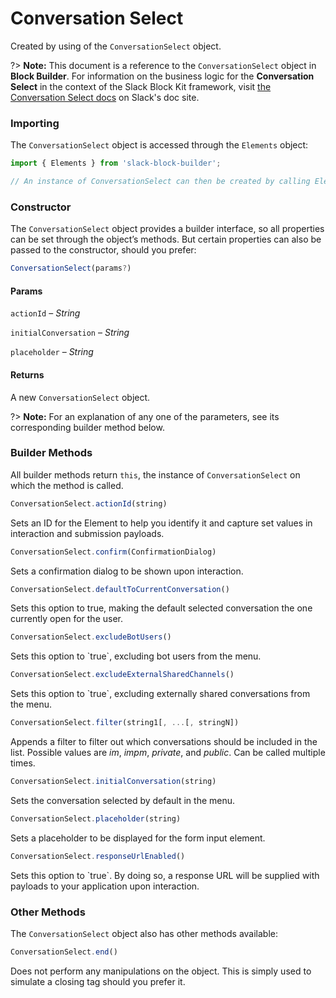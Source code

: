 # Conversation Select

Created by using of the `ConversationSelect` object.

?> **Note:** This document is a reference to the `ConversationSelect` object in **Block Builder**. For information on the business logic for the **Conversation Select** in the context of the Slack Block Kit framework, visit [the Conversation Select docs](https:&#x2F;&#x2F;api.slack.com&#x2F;reference&#x2F;block-kit&#x2F;block-elements#conversation_select) on Slack's doc site.

### Importing

The `ConversationSelect` object is accessed through the `Elements` object:

```javascript
import { Elements } from 'slack-block-builder';

// An instance of ConversationSelect can then be created by calling Elements.ConversationSelect();
```


### Constructor

The `ConversationSelect` object provides a builder interface, so all properties can be set through the object’s methods. But certain properties can also be passed to the constructor, should you prefer:

```javascript
ConversationSelect(params?)
```

#### Params

`actionId` – *String*

`initialConversation` – *String*

`placeholder` – *String*

#### Returns

A new `ConversationSelect` object.

?> **Note:** For an explanation of any one of the parameters, see its corresponding builder method below.

### Builder Methods

All builder methods return `this`, the instance of `ConversationSelect` on which the method is called.

```javascript
ConversationSelect.actionId(string)
```

Sets an ID for the Element to help you identify it and capture set values in interaction and submission payloads.
```javascript
ConversationSelect.confirm(ConfirmationDialog)
```

Sets a confirmation dialog to be shown upon interaction.
```javascript
ConversationSelect.defaultToCurrentConversation()
```

Sets this option to true, making the default selected conversation the one currently open for the user.
```javascript
ConversationSelect.excludeBotUsers()
```

Sets this option to &#x60;true&#x60;, excluding bot users from the menu.
```javascript
ConversationSelect.excludeExternalSharedChannels()
```

Sets this option to &#x60;true&#x60;, excluding externally shared conversations from the menu.
```javascript
ConversationSelect.filter(string1[, ...[, stringN])
```

Appends a filter to filter out which conversations should be included in the list. Possible values are *im*, *impm*, *private*, and *public*. Can be called multiple times.
```javascript
ConversationSelect.initialConversation(string)
```

Sets the conversation selected by default in the menu.
```javascript
ConversationSelect.placeholder(string)
```

Sets a placeholder to be displayed for the form input element.
```javascript
ConversationSelect.responseUrlEnabled()
```

Sets this option to &#x60;true&#x60;. By doing so, a response URL will be supplied with payloads to your application upon interaction.


### Other Methods

The `ConversationSelect` object also has other methods available:

```javascript
ConversationSelect.end()
```

Does not perform any manipulations on the object. This is simply used to simulate a closing tag should you prefer it.

